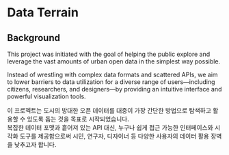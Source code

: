 # Data Terrain

## Background

This project was initiated with the goal of helping the public explore and leverage the vast amounts of urban open data in the simplest way possible. <br/>

Instead of wrestling with complex data formats and scattered APIs, we aim to lower barriers to data utilization for a diverse range of users—including citizens, researchers, and designers—by providing an intuitive interface and powerful visualization tools.

이 프로젝트는 도시의 방대한 오픈 데이터를 대중이 가장 간단한 방법으로 탐색하고 활용할 수 있도록 돕는 것을 목표로 시작되었습니다. <br/>
복잡한 데이터 포맷과 흩어져 있는 API 대신, 누구나 쉽게 접근 가능한 인터페이스와 시각화 도구를 제공함으로써 시민, 연구자, 디자이너 등 다양한 사용자의 데이터 활용 장벽을 낮추고자 합니다.
